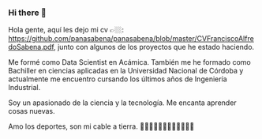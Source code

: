 ### Hi there 👋
Hola gente, aquí les dejo mi cv 👉🏼: https://github.com/panasabena/panasabena/blob/master/CVFranciscoAlfredoSabena.pdf, junto con algunos de los proyectos que he estado haciendo.

Me formé como Data Scientist en Acámica. También me he formado como Bachiller en ciencias aplicadas en la Universidad Nacional de Córdoba y actualmente me encuentro cursando los últimos años de Ingeniería Industrial.

Soy un apasionado de la ciencia y la tecnología. Me encanta aprender cosas nuevas.

Amo los deportes, son mi cable a tierra. 🏋🏻🏋🏻🚴🏽🏊🏼🏉🏃🏻🎾

